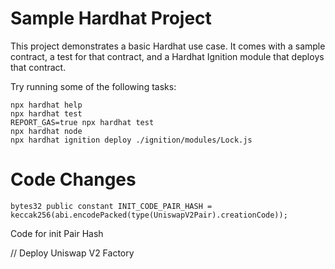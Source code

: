 # Sample Hardhat Project

This project demonstrates a basic Hardhat use case. It comes with a sample contract, a test for that contract, and a Hardhat Ignition module that deploys that contract.

Try running some of the following tasks:

```shell
npx hardhat help
npx hardhat test
REPORT_GAS=true npx hardhat test
npx hardhat node
npx hardhat ignition deploy ./ignition/modules/Lock.js
```
# Code Changes
    bytes32 public constant INIT_CODE_PAIR_HASH = keccak256(abi.encodePacked(type(UniswapV2Pair).creationCode));
   Code for init Pair Hash

// Deploy Uniswap V2 Factory
